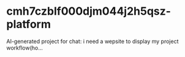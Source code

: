 # cmh7czblf000djm044j2h5qsz-platform
AI-generated project for chat: i need a wepsite to display my project workflow(ho...
